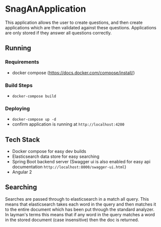 # SnagAnApplication
This application allows the user to create questions, and then create applications which are then validated against these questions. Applications are only stored if they answer all questions correctly.

## Running
### Requirements

- docker compose (https://docs.docker.com/compose/install/)

### Build Steps

- `docker-compose build`

### Deploying
- `docker-compose up -d`
- confirm application is running at `http://localhost:4200`

## Tech Stack

- Docker compose for easy dev builds
- Elasticsearch data store for easy searching
- Spring Boot backend server (Swagger ui is also enabled for easy api documentation `http://localhost:8000/swagger-ui.html`)
- Angular 2

## Searching
Searches are passed through to elasticsearch in a match all query. This means that elasticsearch takes each word in the query and then matches it to the entire document which has been put through the standard analyzer. In layman's terms this means that if any word in the query matches a word in the stored document (case insensitive) then the doc is returned. 